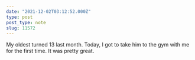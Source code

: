```yaml
---
date: "2021-12-02T03:12:52.000Z"
type: post 
post_type: note
slug: 11572
---
```

My oldest turned 13 last month. Today, I got to take him to the gym with me for the first time. It was pretty great. 
